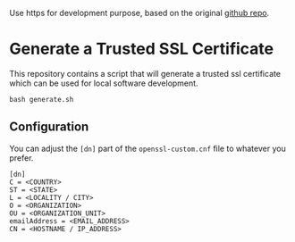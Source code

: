 Use https for development purpose, based on the original 
[github repo](https://github.com/RubenVermeulen/generate-trusted-ssl-certificate).

# Generate a Trusted SSL Certificate

This repository contains a script that will generate a trusted ssl certificate which can be used for local software development.

```
bash generate.sh
```

## Configuration

You can adjust the `[dn]` part of the `openssl-custom.cnf` file to whatever you prefer.

```
[dn]
C = <COUNTRY>
ST = <STATE>
L = <LOCALITY / CITY>
O = <ORGANIZATION>
OU = <ORGANIZATION_UNIT>
emailAddress = <EMAIL_ADDRESS>
CN = <HOSTNAME / IP_ADDRESS>
``` 
